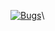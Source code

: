[![Bugs](https://sonarcloud.io/api/project_badges/measure?project=fssa-batch3_mathivanan.pachiyappan__web_project&metric=bugs)](https://sonarcloud.io/summary/new_code?id=fssa-batch3_mathivanan.pachiyappan__web_project)\
